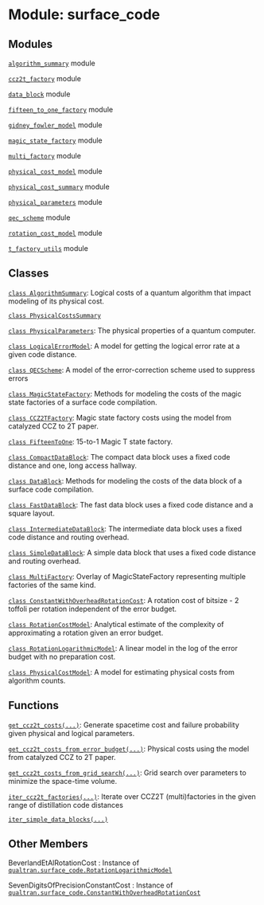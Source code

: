 # Module: surface_code






## Modules

[`algorithm_summary`](../qualtran/surface_code/algorithm_summary.md) module

[`ccz2t_factory`](../qualtran/surface_code/ccz2t_factory.md) module

[`data_block`](../qualtran/surface_code/data_block.md) module

[`fifteen_to_one_factory`](../qualtran/surface_code/fifteen_to_one_factory.md) module

[`gidney_fowler_model`](../qualtran/surface_code/gidney_fowler_model.md) module

[`magic_state_factory`](../qualtran/surface_code/magic_state_factory.md) module

[`multi_factory`](../qualtran/surface_code/multi_factory.md) module

[`physical_cost_model`](../qualtran/surface_code/physical_cost_model.md) module

[`physical_cost_summary`](../qualtran/surface_code/physical_cost_summary.md) module

[`physical_parameters`](../qualtran/surface_code/physical_parameters.md) module

[`qec_scheme`](../qualtran/surface_code/qec_scheme.md) module

[`rotation_cost_model`](../qualtran/surface_code/rotation_cost_model.md) module

[`t_factory_utils`](../qualtran/surface_code/t_factory_utils.md) module

## Classes

[`class AlgorithmSummary`](../qualtran/surface_code/AlgorithmSummary.md): Logical costs of a quantum algorithm that impact modeling of its physical cost.

[`class PhysicalCostsSummary`](../qualtran/surface_code/PhysicalCostsSummary.md)

[`class PhysicalParameters`](../qualtran/surface_code/PhysicalParameters.md): The physical properties of a quantum computer.

[`class LogicalErrorModel`](../qualtran/surface_code/LogicalErrorModel.md): A model for getting the logical error rate at a given code distance.

[`class QECScheme`](../qualtran/surface_code/QECScheme.md): A model of the error-correction scheme used to suppress errors

[`class MagicStateFactory`](../qualtran/surface_code/MagicStateFactory.md): Methods for modeling the costs of the magic state factories of a surface code compilation.

[`class CCZ2TFactory`](../qualtran/surface_code/CCZ2TFactory.md): Magic state factory costs using the model from catalyzed CCZ to 2T paper.

[`class FifteenToOne`](../qualtran/surface_code/FifteenToOne.md): 15-to-1 Magic T state factory.

[`class CompactDataBlock`](../qualtran/surface_code/CompactDataBlock.md): The compact data block uses a fixed code distance and one, long access hallway.

[`class DataBlock`](../qualtran/surface_code/DataBlock.md): Methods for modeling the costs of the data block of a surface code compilation.

[`class FastDataBlock`](../qualtran/surface_code/FastDataBlock.md): The fast data block uses a fixed code distance and a square layout.

[`class IntermediateDataBlock`](../qualtran/surface_code/IntermediateDataBlock.md): The intermediate data block uses a fixed code distance and routing overhead.

[`class SimpleDataBlock`](../qualtran/surface_code/SimpleDataBlock.md): A simple data block that uses a fixed code distance and routing overhead.

[`class MultiFactory`](../qualtran/surface_code/MultiFactory.md): Overlay of MagicStateFactory representing multiple factories of the same kind.

[`class ConstantWithOverheadRotationCost`](../qualtran/surface_code/ConstantWithOverheadRotationCost.md): A rotation cost of bitsize - 2 toffoli per rotation independent of the error budget.

[`class RotationCostModel`](../qualtran/surface_code/RotationCostModel.md): Analytical estimate of the complexity of approximating a rotation given an error budget.

[`class RotationLogarithmicModel`](../qualtran/surface_code/RotationLogarithmicModel.md): A linear model in the log of the error budget with no preparation cost.

[`class PhysicalCostModel`](../qualtran/surface_code/PhysicalCostModel.md): A model for estimating physical costs from algorithm counts.

## Functions

[`get_ccz2t_costs(...)`](../qualtran/surface_code/get_ccz2t_costs.md): Generate spacetime cost and failure probability given physical and logical parameters.

[`get_ccz2t_costs_from_error_budget(...)`](../qualtran/surface_code/get_ccz2t_costs_from_error_budget.md): Physical costs using the model from catalyzed CCZ to 2T paper.

[`get_ccz2t_costs_from_grid_search(...)`](../qualtran/surface_code/get_ccz2t_costs_from_grid_search.md): Grid search over parameters to minimize the space-time volume.

[`iter_ccz2t_factories(...)`](../qualtran/surface_code/iter_ccz2t_factories.md): Iterate over CCZ2T (multi)factories in the given range of distillation code distances

[`iter_simple_data_blocks(...)`](../qualtran/surface_code/iter_simple_data_blocks.md)



<h2 class="add-link">Other Members</h2>

BeverlandEtAlRotationCost<a id="BeverlandEtAlRotationCost"></a>
: Instance of <a href="../qualtran/surface_code/RotationLogarithmicModel.html"><code>qualtran.surface_code.RotationLogarithmicModel</code></a>

SevenDigitsOfPrecisionConstantCost<a id="SevenDigitsOfPrecisionConstantCost"></a>
: Instance of <a href="../qualtran/surface_code/ConstantWithOverheadRotationCost.html"><code>qualtran.surface_code.ConstantWithOverheadRotationCost</code></a>


